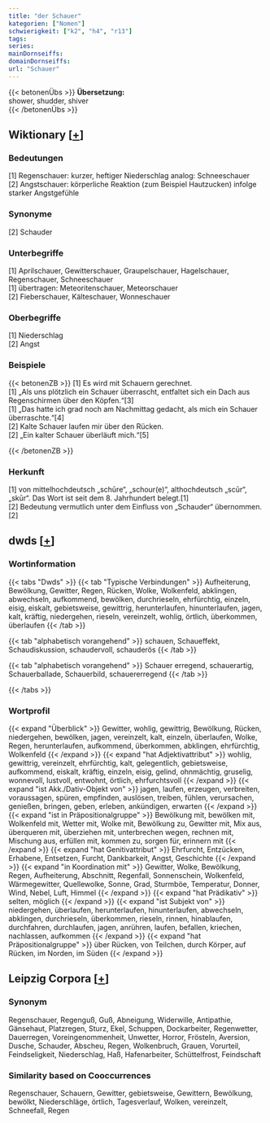 ```yaml
---
title: "der Schauer"
kategorien: ["Nomen"]
schwierigkeit: ["k2", "h4", "r13"]
tags:
series:
mainDornseiffs:
domainDornseiffs:
url: "Schauer"
---
```


{{< betonenÜbs >}}
**Übersetzung:**  
shower, shudder, shiver  
{{< /betonenÜbs >}}

## Wiktionary [[+](https://de.wiktionary.org/wiki/Schauer)]

### Bedeutungen
[1] Regenschauer: kurzer, heftiger Niederschlag analog: Schneeschauer  
[2] Angstschauer: körperliche Reaktion (zum Beispiel Hautzucken) infolge starker Angstgefühle  

### Synonyme
[2] Schauder  

### Unterbegriffe
[1] Aprilschauer, Gewitterschauer, Graupelschauer, Hagelschauer, Regenschauer, Schneeschauer  
[1] übertragen: Meteoritenschauer, Meteorschauer  
[2] Fieberschauer, Kälteschauer, Wonneschauer  

### Oberbegriffe
[1] Niederschlag  
[2] Angst  

### Beispiele
{{< betonenZB >}}
[1] Es wird mit Schauern gerechnet.  
[1] „Als uns plötzlich ein Schauer überrascht, entfaltet sich ein Dach aus Regenschirmen über den Köpfen.“[3]  
[1] „Das hatte ich grad noch am Nachmittag gedacht, als mich ein Schauer überraschte.“[4]  
[2] Kalte Schauer laufen mir über den Rücken.  
[2] „Ein kalter Schauer überläuft mich.“[5]  

{{< /betonenZB >}}
### Herkunft
[1] von mittelhochdeutsch „schūre“, „schour(e)“, althochdeutsch „scūr“, „skūr“. Das Wort ist seit dem 8. Jahrhundert belegt.[1]  
[2] Bedeutung vermutlich unter dem Einfluss von „Schauder“ übernommen.[2]  



## dwds [[+](https://www.dwds.de/wb/Schauer)]

### Wortinformation
{{< tabs "Dwds" >}}
{{< tab "Typische Verbindungen" >}}
Aufheiterung, Bewölkung, Gewitter, Regen, Rücken, Wolke, Wolkenfeld, abklingen, abwechseln, aufkommend, bewölken, durchrieseln, ehrfürchtig, einzeln, eisig, eiskalt, gebietsweise, gewittrig, herunterlaufen, hinunterlaufen, jagen, kalt, kräftig, niedergehen, rieseln, vereinzelt, wohlig, örtlich, überkommen, überlaufen
{{< /tab >}}

{{< tab "alphabetisch vorangehend" >}}
schauen, Schaueffekt, Schaudiskussion, schaudervoll, schauderös
{{< /tab >}}

{{< tab "alphabetisch vorangehend" >}}
Schauer erregend, schauerartig, Schauerballade, Schauerbild, schauererregend
{{< /tab >}}

{{< /tabs >}}

### Wortprofil
{{< expand "Überblick" >}} Gewitter, wohlig, gewittrig, Bewölkung, Rücken, niedergehen, bewölken, jagen, vereinzelt, kalt, einzeln, überlaufen, Wolke, Regen, herunterlaufen, aufkommend, überkommen, abklingen, ehrfürchtig, Wolkenfeld {{< /expand >}}
{{< expand "hat Adjektivattribut" >}} wohlig, gewittrig, vereinzelt, ehrfürchtig, kalt, gelegentlich, gebietsweise, aufkommend, eiskalt, kräftig, einzeln, eisig, gelind, ohnmächtig, gruselig, wonnevoll, lustvoll, entwohnt, örtlich, ehrfurchtsvoll {{< /expand >}}
{{< expand "ist Akk./Dativ-Objekt von" >}} jagen, laufen, erzeugen, verbreiten, voraussagen, spüren, empfinden, auslösen, treiben, fühlen, verursachen, genießen, bringen, geben, erleben, ankündigen, erwarten {{< /expand >}}
{{< expand "ist in Präpositionalgruppe" >}} Bewölkung mit, bewölken mit, Wolkenfeld mit, Wetter mit, Wolke mit, Bewölkung zu, Gewitter mit, Mix aus, überqueren mit, überziehen mit, unterbrechen wegen, rechnen mit, Mischung aus, erfüllen mit, kommen zu, sorgen für, erinnern mit {{< /expand >}}
{{< expand "hat Genitivattribut" >}} Ehrfurcht, Entzücken, Erhabene, Entsetzen, Furcht, Dankbarkeit, Angst, Geschichte {{< /expand >}}
{{< expand "in Koordination mit" >}} Gewitter, Wolke, Bewölkung, Regen, Aufheiterung, Abschnitt, Regenfall, Sonnenschein, Wolkenfeld, Wärmegewitter, Quellewolke, Sonne, Grad, Sturmböe, Temperatur, Donner, Wind, Nebel, Luft, Himmel {{< /expand >}}
{{< expand "hat Prädikativ" >}} selten, möglich {{< /expand >}}
{{< expand "ist Subjekt von" >}} niedergehen, überlaufen, herunterlaufen, hinunterlaufen, abwechseln, abklingen, durchrieseln, überkommen, rieseln, rinnen, hinablaufen, durchfahren, durchlaufen, jagen, anrühren, laufen, befallen, kriechen, nachlassen, aufkommen {{< /expand >}}
{{< expand "hat Präpositionalgruppe" >}} über Rücken, von Teilchen, durch Körper, auf Rücken, im Norden, im Süden {{< /expand >}}

## Leipzig Corpora [[+](https://corpora.uni-leipzig.de/en/res?word=Schauer&corpusId=deu_newscrawl-public_2018)]


### Synonym
Regenschauer, Regenguß, Guß, Abneigung, Widerwille, Antipathie, Gänsehaut, Platzregen, Sturz, Ekel, Schuppen, Dockarbeiter, Regenwetter, Dauerregen, Voreingenommenheit, Unwetter, Horror, Frösteln, Aversion, Dusche, Schauder, Abscheu, Regen, Wolkenbruch, Grauen, Vorurteil, Feindseligkeit, Niederschlag, Haß, Hafenarbeiter, Schüttelfrost, Feindschaft


### Similarity based on Cooccurrences
Regenschauer, Schauern, Gewitter, gebietsweise, Gewittern, Bewölkung, bewölkt, Niederschläge, örtlich, Tagesverlauf, Wolken, vereinzelt, Schneefall, Regen

